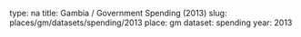 type: na
title: Gambia / Government Spending (2013)
slug: places/gm/datasets/spending/2013
place: gm
dataset: spending
year: 2013
